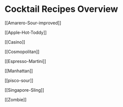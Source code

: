 # Cocktail Recipes Overview
[[Amarero-Sour-improved]]

[[Apple-Hot-Toddy]]

[[Casino]]

[[Cosmopolitan]]

[[Espresso-Martini]]

[[Manhattan]]

[[pisco-sour]]

[[Singapore-Sling]]

[[Zombie]]